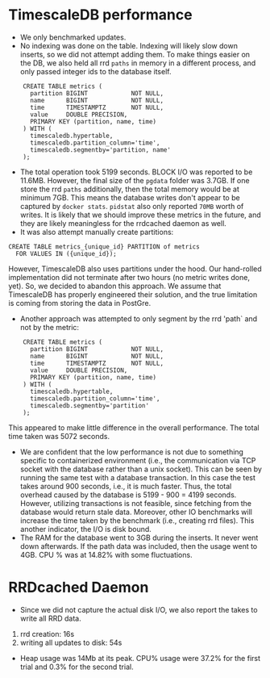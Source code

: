 # TimescaleDB performance

* We only benchmarked updates.
* No indexing was done on the table. Indexing will likely slow down inserts, so we did not attempt adding them.
  To make things easier on the DB, we also held all rrd `paths` in memory in a different process, and only passed integer ids to the database itself.
```
    CREATE TABLE metrics (
      partition BIGINT            NOT NULL,
      name      BIGINT            NOT NULL,
      time      TIMESTAMPTZ       NOT NULL,
      value     DOUBLE PRECISION,
      PRIMARY KEY (partition, name, time)
    ) WITH (
      timescaledb.hypertable,
      timescaledb.partition_column='time',
      timescaledb.segmentby='partition, name'
    );
```
* The total operation took 5199 seconds. BLOCK I/O was reported to be 11.6MB.
  However, the final size of the `pgdata` folder was 3.7GB. If one store the rrd `paths` additionally, then the total memory would be at minimum 7GB. This means the database writes don't appear to be captured by `docker stats`. `pidstat` also only reported `70MB` worth of writes. It is likely that we should improve these metrics in the future, and they are likely meaningless for the rrdcached daemon as well.
* It was also attempt manually create partitions:
```
CREATE TABLE metrics_{unique_id} PARTITION of metrics
  FOR VALUES IN ({unique_id});
```
 However, TimescaleDB also uses partitions under the hood. Our hand-rolled implementation did not terminate after two hours (no metric writes done, yet). So, we decided to abandon this approach. We assume that TimescaleDB has properly engineered their solution, and the true limitation is coming from storing the data in PostGre.
* Another approach was attempted to only segment by the rrd 'path` and not by the metric:
```
    CREATE TABLE metrics (
      partition BIGINT            NOT NULL,
      name      BIGINT            NOT NULL,
      time      TIMESTAMPTZ       NOT NULL,
      value     DOUBLE PRECISION,
      PRIMARY KEY (partition, name, time)
    ) WITH (
      timescaledb.hypertable,
      timescaledb.partition_column='time',
      timescaledb.segmentby='partition'
    );
```
  This appeared to make little difference in the overall performance. The total time taken was 5072 seconds.
* We are confident that the low performance is not due to something specific to containerized environment (i.e., the communication via TCP socket with the database rather than a unix socket). This can be seen by running the same test with a database transaction. In this case the test takes around 900 seconds, i.e., it is much faster. Thus, the total overhead caused by the database is 5199 - 900 = 4199 seconds. However, utilizing transactions is not feasible, since fetching from the database would return stale data.
 Moreover, other IO benchmarks will increase the time taken by the benchmark (i.e., creating rrd files). This another indicator, the I/O is disk bound.
* The RAM for the database went to 3GB during the inserts. It never went down afterwards. If the path data was included, then the usage went to 4GB. CPU % was at 14.82% with some fluctuations.

# RRDcached Daemon

* Since we did not capture the actual disk I/O, we also report the takes to write all RRD data.
 1. rrd creation: 16s
 2. writing all updates to disk: 54s
* Heap usage was 14Mb at its peak. CPU% usage were 37.2% for the first trial and 0.3% for the
  second trial. 
